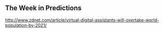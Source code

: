 ## The Week in Predictions

http://www.zdnet.com/article/virtual-digital-assistants-will-overtake-world-population-by-2021/

